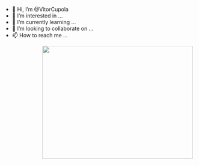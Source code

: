 - 👋 Hi, I’m @VitorCupola
- 👀 I’m interested in ...
- 🌱 I’m currently learning ...
- 💞️ I’m looking to collaborate on ...
- 📫 How to reach me ...

<div>

<img align="right" src="https://media0.giphy.com/media/vzO0Vc8b2VBLi/giphy.gif?cid=ecf05e47c32t1kn3kthvbiqbr8ye5o0ttrvjw8lsn43hemab&rid=giphy.gif&ct=g" width="400" height="300" style="border:black border-radius:10px position:absolute" frameBorder="0" class="giphy-embed" allowFullScreen>

</div>

<!---
VitorCupola/VitorCupola is a ✨ special ✨ repository because its `README.md` (this file) appears on your GitHub profile.
You can click the Preview link to take a look at your changes.
--->
